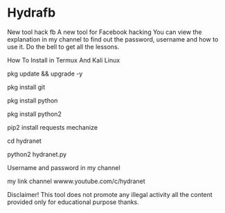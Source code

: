 # Hydrafb


New tool hack fb 
A new tool for Facebook hacking You can view the explanation in my channel to find out the password, username and how to use it. Do the bell to get all the lessons.

How To Install in Termux And Kali Linux 

pkg update && upgrade -y

pkg install git

pkg install python

pkg install python2 

pip2 install requests mechanize 

cd hydranet

python2 hydranet.py

Username and password in my channel 

my link channel wwww.youtube.com/c/hydranet

Disclaimer! This tool does not promote any illegal activity all the content provided only for educational purpose thanks.
